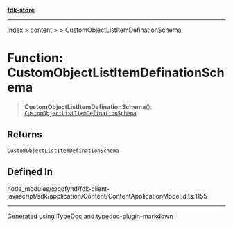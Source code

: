 [**fdk-store**](../../../README.md)
***

[Index](../../../API.md) > [content](../../README.md) > [<internal>](../README.md) > CustomObjectListItemDefinationSchema

# Function: CustomObjectListItemDefinationSchema

> **CustomObjectListItemDefinationSchema**(): [`CustomObjectListItemDefinationSchema`](../type-aliases/type-alias.CustomObjectListItemDefinationSchema.md)

## Returns

[`CustomObjectListItemDefinationSchema`](../type-aliases/type-alias.CustomObjectListItemDefinationSchema.md)

## Defined In

node\_modules/@gofynd/fdk-client-javascript/sdk/application/Content/ContentApplicationModel.d.ts:1155

***
Generated using [TypeDoc](https://typedoc.org/) and [typedoc-plugin-markdown](https://www.npmjs.com/package/typedoc-plugin-markdown)
